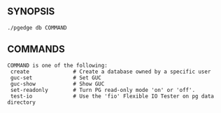 
## SYNOPSIS
    ./pgedge db COMMAND

## COMMANDS
    COMMAND is one of the following:
     create              # Create a database owned by a specific user
     guc-set             # Set GUC
     guc-show            # Show GUC
     set-readonly        # Turn PG read-only mode 'on' or 'off'.
     test-io             # Use the 'fio' Flexible IO Tester on pg data directory
